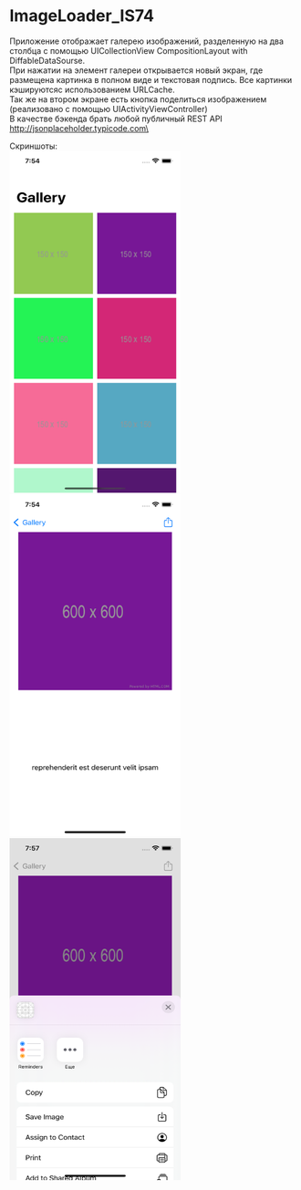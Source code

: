 # ImageLoader_IS74

Приложение отображает галерею изображений, разделенную на два столбца с помощью UICollectionView CompositionLayout with DiffableDataSourse.\
При нажатии на элемент галереи открывается новый экран, где размещена картинка в полном виде и текстовая подпись. Все картинки кэшируютсяс использованием URLCache.\
Так же на втором экране есть кнопка поделиться изображением (реализовано с помощью UIActivityViewController)\
В качестве бэкенда брать любой публичный REST API http://jsonplaceholder.typicode.com\

Скриншоты:\
<img src="https://github.com/zappGit/ImageLoader_IS74/blob/main/VC.png?raw=true" width="300" height="600">
<img src="https://github.com/zappGit/ImageLoader_IS74/blob/main/DetailVC.png?raw=true" width="300" height="600">
<img src="https://github.com/zappGit/ImageLoader_IS74/blob/main/Share.png?raw=true" width="300" height="600">
